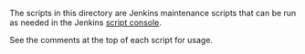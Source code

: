 The scripts in this directory are Jenkins maintenance scripts that can be run as needed
in the Jenkins <a href="https://jenkins.conjur.net/computer/(master)/script">script console</a>.

See the comments at the top of each script for usage.

